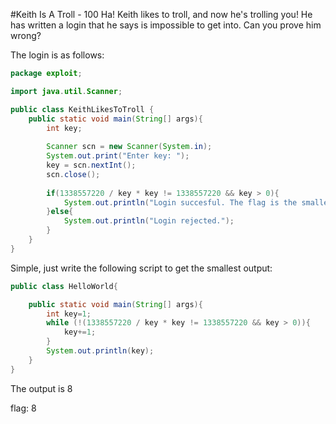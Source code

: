 #Keith Is A Troll - 100
Ha! Keith likes to troll, and now he's trolling you! He has written a login that he says is impossible to get into. Can you prove him wrong?

The login is as follows:

```java
package exploit;

import java.util.Scanner;

public class KeithLikesToTroll {
	public static void main(String[] args){
		int key;
		
		Scanner scn = new Scanner(System.in);
		System.out.print("Enter key: ");
		key = scn.nextInt();
		scn.close();
		
		if(1338557220 / key * key != 1338557220 && key > 0){
			System.out.println("Login succesful. The flag is the smallest key which will let you log in.");
		}else{
			System.out.println("Login rejected.");
		}
	}
}
```

Simple, just write the following script to get the smallest output:


```java
public class HelloWorld{

    public static void main(String[] args){
		int key=1;
		while (!(1338557220 / key * key != 1338557220 && key > 0)){
			key+=1;
		}
		System.out.println(key);
	}
}
```
The output is 8

flag: 8
